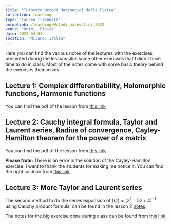 ```yaml
---
title: "Tutorato Metodi Matematici della Fisica"
collection: teaching
type: "Laurea Triennale"
permalink: /teaching/Metodi_matematici_2022
venue: "Unimi, Fisica"
date: 2022-04-01
location: "Milano, Italia"
---
```


Here you can find the various notes of the lectures with the exercises presented during the lessons plus some other exercises that I didn't have time to do in class. Most of the notes come with some basic theory behind the exercises themselves.

## Lecture 1: Complex differentiability, Holomorphic functions, Harmonic functions
You can find the pdf of the lesson from [this link](http://DavideMorgante.github.io/files/Lezione1.pdf)

## Lecture 2: Cauchy integral formula, Taylor and Laurent series, Radius of convergence, Cayley-Hamilton theorem for the power of a matrix
You can find the pdf of the lesson from [this link](http://DavideMorgante.github.io/files/Lezione2.pdf)

**Please Note:** There is an error in the solution of the Cayley-Hamilton exercise. I want to thank the students for making me notice it. You can find the right solution from [this link](http://DavideMorgante.github.io/files/CH_corretto.pdf)

## Lecture 3: More Taylor and Laurent series
The second method to do the series expansion of $f(z) = (z^2-5z+4)^{-1}$ using Cauchy product formula, can be found in the lesson 2 [notes](http://DavideMorgante.github.io/files/Lezione2.pdf).

The notes for the big exercise done during class can be found from [this link](http://DavideMorgante.github.io/files/Lezione3.pdf)
